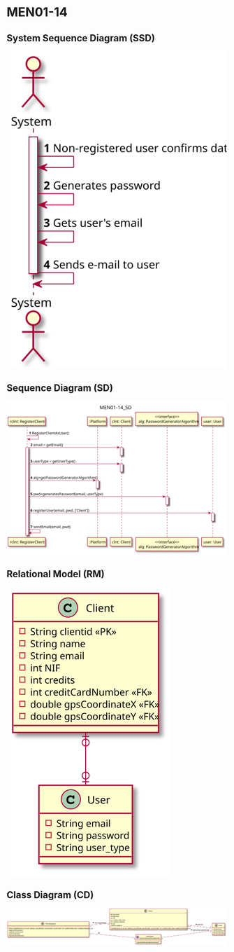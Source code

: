 # MEN01-14 #

## System Sequence Diagram (SSD) ##

![MEN01_14_SSD](MEN01_14_SSD.svg)

## Sequence Diagram (SD) ##

![MEN01_14_SD](MEN01_14_SD.svg)

## Relational Model (RM) ##

![MEN01_014_RM](MEN01_014_RM.svg)

## Class Diagram (CD) ##

![MEN01_014_CD](MEN01_014_CD.svg)